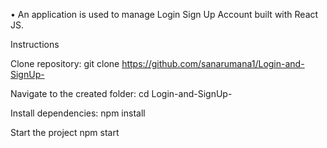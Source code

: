 • An application is used to manage Login Sign Up Account built with React JS.

Instructions

Clone repository: git clone https://github.com/sanarumana1/Login-and-SignUp-

Navigate to the created folder: cd Login-and-SignUp-

Install dependencies: npm install

Start the project npm start

